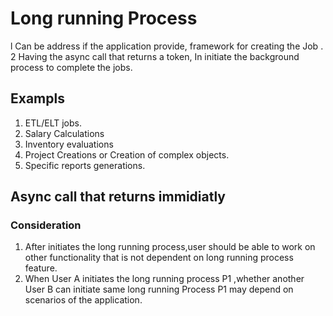 # Long running Process
l Can be address if the application provide, framework for creating the Job  .
2 Having the async call that returns a token, In initiate the background process to complete the jobs.

## Exampls
1.	ETL/ELT jobs.
2.  Salary Calculations
3.  Inventory evaluations
4.  Project Creations or Creation of complex objects.
5.  Specific reports generations.

## Async call that returns immidiatly
### Consideration
 
1.	After initiates the long running process,user should be able to work on other functionality that is not dependent on long running process feature.  
2.	When User A initiates the long running process P1 ,whether another User B can initiate same long running Process P1 may depend on scenarios of the application.   

